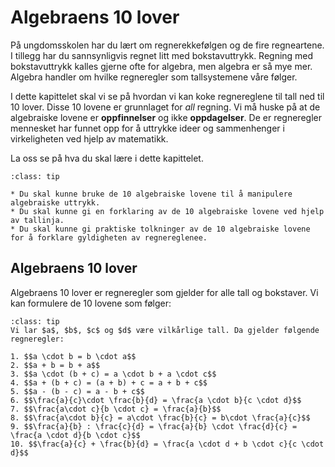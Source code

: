 # Algebraens 10 lover

På ungdomsskolen har du lært om regnerekkefølgen og de fire regneartene. I tillegg har du sannsynligvis regnet litt med bokstavuttrykk. Regning med bokstavuttrykk kalles gjerne ofte for algebra, men algebra er så mye mer. Algebra handler om hvilke regneregler som tallsystemene våre følger. 

I dette kapittelet skal vi se på hvordan vi kan koke regnereglene til tall ned til 10 lover. Disse 10 lovene er grunnlaget for _all_ regning. 
Vi må huske på at de algebraiske lovene er **oppfinnelser** og ikke **oppdagelser**. De er regneregler mennesket har funnet opp for å uttrykke ideer og sammenhenger i virkeligheten ved hjelp av matematikk.

La oss se på hva du skal lære i dette kapittelet.

```{admonition} Læringsmål: algebraiske lover
:class: tip

* Du skal kunne bruke de 10 algebraiske lovene til å manipulere algebraiske uttrykk.
* Du skal kunne gi en forklaring av de 10 algebraiske lovene ved hjelp av tallinja.
* Du skal kunne gi praktiske tolkninger av de 10 algebraiske lovene for å forklare gyldigheten av regnereglenee.

```

## Algebraens 10 lover

Algebraens 10 lover er regneregler som gjelder for alle tall og bokstaver. Vi kan formulere de 10 lovene som følger:

```{admonition} Algebraens 10 lover
:class: tip
Vi lar $a$, $b$, $c$ og $d$ være vilkårlige tall. Da gjelder følgende regneregler:

1. $$a \cdot b = b \cdot a$$ 
2. $$a + b = b + a$$
3. $$a \cdot (b + c) = a \cdot b + a \cdot c$$
4. $$a + (b + c) = (a + b) + c = a + b + c$$
5. $$a - (b - c) = a - b + c$$
6. $$\frac{a}{c}\cdot \frac{b}{d} = \frac{a \cdot b}{c \cdot d}$$
7. $$\frac{a\cdot c}{b \cdot c} = \frac{a}{b}$$
8. $$\frac{a\cdot b}{c} = a\cdot \frac{b}{c} = b\cdot \frac{a}{c}$$
9. $$\frac{a}{b} : \frac{c}{d} = \frac{a}{b} \cdot \frac{d}{c} = \frac{a \cdot d}{b \cdot c}$$
10. $$\frac{a}{c} + \frac{b}{d} = \frac{a \cdot d + b \cdot c}{c \cdot d}$$
```
